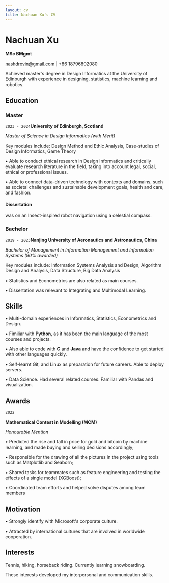 ```yaml
---
layout: cv 
title: Nachuan Xu's CV
---
```


# Nachuan Xu

**MSc BMgmt**

<div id="webaddress">
<a href="nashdrovin@gmail.com">nashdrovin@gmail.com</a>
| <a>+86 18796802080</a>
</div>

Achieved master's degree in Design Informatics at the University of Edinburgh with experience in designing, statistics, machine learning and robotics.


## Education

### Master

`2023 - 2024`__University of Edinburgh, Scotland__

*Master of Science in Design Informatics (with Merit)*

Key modules include: Design Method and Ethic Analysis, Case-studies of Design Informatics, Game Theory

• Able to conduct ethical research in Design Informatics and critically evaluate research literature in the field, taking into account legal, social, ethical or professional issues.

• Able to connect data-driven technology with contexts and domains, such as societal challenges and sustainable development goals, health and care, and fashion.

#### Dissertation 

was on an Insect-inspired robot navigation using a celestial compass.

### Bachelor

`2019 - 2023`**Nanjing University of Aeronautics and Astronautics, China**

*Bachelor of Management in Information Management and Information Systems (90% awarded)*

Key modules include: Information Systems Analysis and Design, Algorithm Design and Analysis, Data Structure, Big Data Analysis

• Statistics and Econometrics are also related as main courses.

• Dissertation was relevant to Integrating and Multimodal Learning.

## Skills

• Multi-domain experiences in Informatics, Statistics, Econometrics and Design.

• Fimiliar with **Python**, as it has been the main language of the most courses and projects.

• Also able to code with **C** and **Java** and have the confidence to get started with other languages quickly.

• Self-learnt Git, and Linux as preparation for future careers. Able to deploy servers.

• Data Science. Had several related courses. Familiar with Pandas and visualization.

## Awards

`2022`

**Mathematical Contest in Modelling (MCM)**

*Honourable Mention*

• Predicted the rise and fall in price for gold and bitcoin by machine learning, and made buying and selling decisions accordingly;

• Responsible for the drawing of all the pictures in the project using tools such as Matplotlib and Seaborn;

• Shared tasks for teammates such as feature engineering and testing the effects of a single model (XGBoost);

• Coordinated team efforts and helped solve disputes among team members


## Motivation

• Strongly identify with Microsoft's corporate culture.

• Attracted by international cultures that are involved in worldwide cooperation.

## Interests

Tennis, hiking, horseback riding. Currently learning snowboarding.

These interests developed my interpersonal and communication skills.
